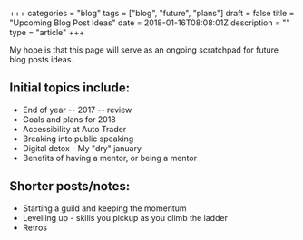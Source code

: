 +++
categories = "blog"
tags = ["blog", "future", "plans"]
draft = false
title = "Upcoming Blog Post Ideas"
date = 2018-01-16T08:08:01Z
description = ""
type = "article"
+++

My hope is that this page will serve as an ongoing scratchpad for future blog posts ideas.

## Initial topics include:

* End of year -- 2017 -- review
* Goals and plans for 2018
* Accessibility at Auto Trader
* Breaking into public speaking
* Digital detox - My "dry" january
* Benefits of having a mentor, or being a mentor

## Shorter posts/notes:

* Starting a guild and keeping the momentum
* Levelling up - skills you pickup as you climb the ladder
* Retros
